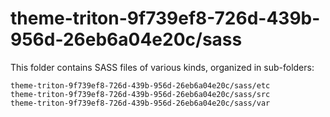 # theme-triton-9f739ef8-726d-439b-956d-26eb6a04e20c/sass

This folder contains SASS files of various kinds, organized in sub-folders:

    theme-triton-9f739ef8-726d-439b-956d-26eb6a04e20c/sass/etc
    theme-triton-9f739ef8-726d-439b-956d-26eb6a04e20c/sass/src
    theme-triton-9f739ef8-726d-439b-956d-26eb6a04e20c/sass/var
